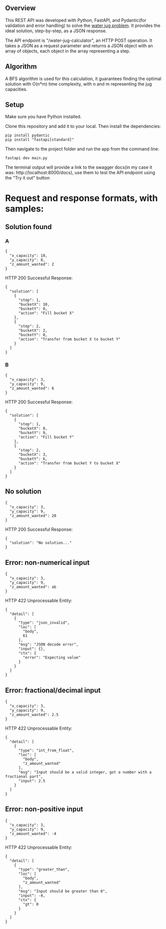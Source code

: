## Overview

This REST API was developed with Python, FastAPI, and Pydantic(for validation and error handling) to solve the [water jug problem](https://www.geeksforgeeks.org/two-water-jug-puzzle/). It provides the ideal solution, step-by-step, as a JSON response. 

The API endpoint is "/water-jug-calculator", an HTTP POST operation. It takes a JSON as a request parameter and returns a JSON object with an array of objects, each object in the array representing a step. 

## Algorithm

A BFS algorithm is used for this calculation, it guarantees finding the optimal solution with O(n*m) time complexity, with n and m representing the jug capacities. 

## Setup

Make sure you have Python installed. 

Clone this repository and add it to your local. Then install the dependencies:
```
pip install pydantic
pip install "fastapi[standard]"
```

Then navigate to the project folder and run the app from the command line: 
```
fastapi dev main.py
```

The terminal output will provide a link to the swagger docs(in my case it was: http://localhost:8000/docs), use them to test the API endpoint using the "Try it out" button

# Request and response formats, with samples:
## Solution found
### A
```
{
  "x_capacity": 10,
  "y_capacity": 8,
  "z_amount_wanted": 2
}
```
HTTP 200 Successful Response:
```
{
  "solution": [
    {
      "step": 1,
      "bucketX": 10,
      "bucketY": 0,
      "action": "Fill bucket X"
    },
    {
      "step": 2,
      "bucketX": 2,
      "bucketY": 8,
      "action": "Transfer from bucket X to bucket Y"
    }
  ]
}
```
### B
```
{
  "x_capacity": 3,
  "y_capacity": 9,
  "z_amount_wanted": 6
}
```
HTTP 200 Successful Response:
```
{
  "solution": [
    {
      "step": 1,
      "bucketX": 0,
      "bucketY": 9,
      "action": "Fill bucket Y"
    },
    {
      "step": 2,
      "bucketX": 3,
      "bucketY": 6,
      "action": "Transfer from bucket Y to bucket X"
    }
  ]
}
```

## No solution
```
{
  "x_capacity": 3,
  "y_capacity": 9,
  "z_amount_wanted": 20
}
```
HTTP 200 Successful Response:
```
{
  "solution": "No solution..."
}
```

## Error: non-numerical input 
```
{
  "x_capacity": 3,
  "y_capacity": 9,
  "z_amount_wanted": ab
}
```
HTTP 422	Unprocessable Entity:
```
{
  "detail": [
    {
      "type": "json_invalid",
      "loc": [
        "body",
        61
      ],
      "msg": "JSON decode error",
      "input": {},
      "ctx": {
        "error": "Expecting value"
      }
    }
  ]
}
```

## Error: fractional/decimal input 
```
{
  "x_capacity": 3,
  "y_capacity": 9,
  "z_amount_wanted": 2.5
}
```
HTTP 422	Unprocessable Entity:
```
{
  "detail": [
    {
      "type": "int_from_float",
      "loc": [
        "body",
        "z_amount_wanted"
      ],
      "msg": "Input should be a valid integer, got a number with a fractional part",
      "input": 2.5
    }
  ]
}
```

## Error: non-positive input
```
{
  "x_capacity": 3,
  "y_capacity": 9,
  "z_amount_wanted": -4
}
```
HTTP 422	Unprocessable Entity:
```
{
  "detail": [
    {
      "type": "greater_than",
      "loc": [
        "body",
        "z_amount_wanted"
      ],
      "msg": "Input should be greater than 0",
      "input": -4,
      "ctx": {
        "gt": 0
      }
    }
  ]
}
```
